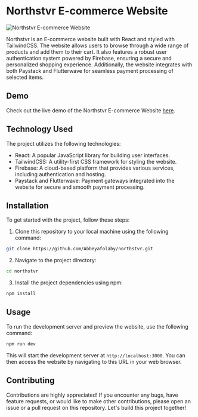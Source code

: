 # Northstvr E-commerce Website

![Northstvr E-commerce Website](screenshot.png)

Northstvr is an E-commerce website built with React and styled with TailwindCSS. The website allows users to browse through a wide range of products and add them to their cart. It also features a robust user authentication system powered by Firebase, ensuring a secure and personalized shopping experience. Additionally, the website integrates with both Paystack and Flutterwave for seamless payment processing of selected items.

## Demo

Check out the live demo of the Northstvr E-commerce Website [here](https://northstvrs.web.app/#/).

## Technology Used

The project utilizes the following technologies:

- React: A popular JavaScript library for building user interfaces.
- TailwindCSS: A utility-first CSS framework for styling the website.
- Firebase: A cloud-based platform that provides various services, including authentication and hosting.
- Paystack and Flutterwave: Payment gateways integrated into the website for secure and smooth payment processing.

## Installation

To get started with the project, follow these steps:

1. Clone this repository to your local machine using the following command:

```bash
git clone https://github.com/Abbeyafolaby/northstvr.git
```

2. Navigate to the project directory:

```bash
cd northstvr
```

3. Install the project dependencies using npm:

```bash
npm install
```

## Usage

To run the development server and preview the website, use the following command:

```bash
npm run dev
```

This will start the development server at `http://localhost:3000`. You can then access the website by navigating to this URL in your web browser.

## Contributing

Contributions are highly appreciated! If you encounter any bugs, have feature requests, or would like to make other contributions, please open an issue or a pull request on this repository. Let's build this project together!